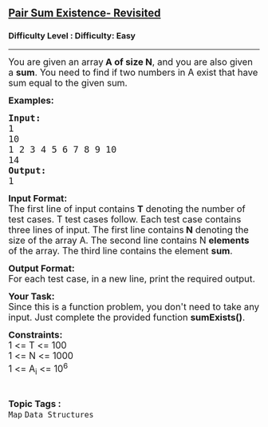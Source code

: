 <h2><a href="https://www.geeksforgeeks.org/problems/pair-sum-existence-revisited/1?page=1&category=Map&difficulty=Easy&status=unsolved&sortBy=submissions">Pair Sum Existence- Revisited</a></h2><h3>Difficulty Level : Difficulty: Easy</h3><hr><div class="problems_problem_content__Xm_eO"><p><span style="font-size:18px">You are given an array<strong> A of size N</strong>, and you are also given a <strong>sum</strong>. You need to find if two numbers in A exist that have sum equal to the given sum.</span></p>

<p><span style="font-size:18px"><strong>Examples:</strong></span></p>

<pre><span style="font-size:18px"><strong>Input:</strong>
1
10
1 2 3 4 5 6 7 8 9 10
14
<strong>Output:</strong>
1</span></pre>

<p><span style="font-size:18px"><strong>Input Format:</strong><br>
The first line of input contains <strong>T</strong> denoting the number of test cases. T test cases follow. Each test case contains three lines of input. The first line contains<strong> N</strong> denoting the size of the array A. The second line contains N <strong>elements</strong> of the array. The third line contains the element <strong>sum</strong>.</span></p>

<p><span style="font-size:18px"><strong>Output Format:</strong><br>
For each test case, in a new line, print the required output.</span></p>

<p><span style="font-size:18px"><strong>Your Task:</strong><br>
Since this is a function problem, you don't need to take any input. Just complete the provided function <strong>sumExists()</strong>.</span></p>

<p><span style="font-size:18px"><strong>Constraints:</strong><br>
1 &lt;= T &lt;= 100<br>
1 &lt;= N &lt;= 1000<br>
1 &lt;= A<sub>i</sub> &lt;= 10<sup>6</sup></span></p>
</div><br><p><span style=font-size:18px><strong>Topic Tags : </strong><br><code>Map</code>&nbsp;<code>Data Structures</code>&nbsp;